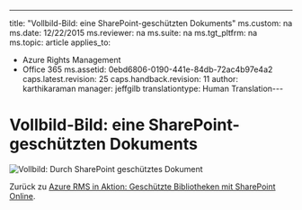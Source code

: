 ---
title: "Vollbild-Bild: eine SharePoint-gesch&#252;tzten Dokuments"
ms.custom: na
ms.date: 12/22/2015
ms.reviewer: na
ms.suite: na
ms.tgt_pltfrm: na
ms.topic: article
applies_to: 
  - Azure Rights Management
  - Office 365
ms.assetid: 0ebd6806-0190-441e-84db-72ac4b97e4a2
caps.latest.revision: 25
caps.handback.revision: 11
author: karthikaraman
manager: jeffgilb
translationtype: Human Translation---
# Vollbild-Bild: eine SharePoint-gesch&#252;tzten Dokuments
![Vollbild: Durch SharePoint geschütztes Dokument](../../ems/AADRightsMgmt/media/AzRMS_StoryboardSPO_3.png "AzRMS_StoryboardSPO_3")

Zurück zu [Azure RMS in Aktion: Geschützte Bibliotheken mit SharePoint Online](http://technet.microsoft.com/library/jj585026.aspx#BKMK_Example_SharePoint).

